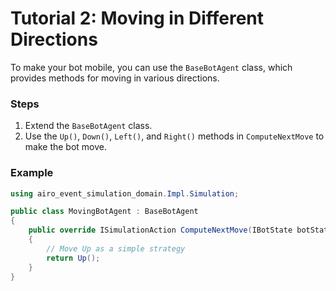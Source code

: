 # Tutorial 2: Moving in Different Directions

To make your bot mobile, you can use the `BaseBotAgent` class, which provides methods for moving in various directions.

### Steps

1. Extend the `BaseBotAgent` class.
2. Use the `Up()`, `Down()`, `Left()`, and `Right()` methods in `ComputeNextMove` to make the bot move.

### Example

```csharp
using airo_event_simulation_domain.Impl.Simulation;

public class MovingBotAgent : BaseBotAgent
{
    public override ISimulationAction ComputeNextMove(IBotState botState)
    {
        // Move Up as a simple strategy
        return Up();
    }
}
